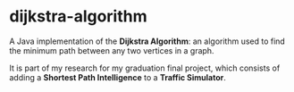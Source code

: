 # dijkstra-algorithm
A Java implementation of the __Dijkstra Algorithm__: an algorithm used to find the minimum path between any two vertices in a graph.   

It is part of my research for my graduation final project, which consists of adding a __Shortest Path Intelligence__ to a __Traffic Simulator__.
